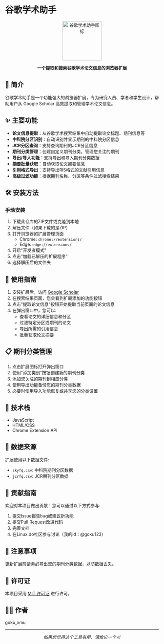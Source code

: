 # 谷歌学术助手

<p align="center">
  <img src="icons/icon128.png" alt="谷歌学术助手图标" width="128" height="128">
</p>

<p align="center">
  <b>一个提取和搜索谷歌学术论文信息的浏览器扩展</b>
</p>

## 📖 简介

谷歌学术助手是一个功能强大的浏览器扩展，专为研究人员、学者和学生设计，帮助用户从 Google Scholar 高效提取和管理学术论文信息。

## ✨ 主要功能

- **论文信息提取**：从谷歌学术搜索结果中自动提取论文标题、期刊信息等
- **中科院分区识别**：自动识别并显示期刊的中科院分区信息
- **JCR分区查询**：支持查询期刊的JCR分区信息
- **期刊分类管理**：创建自定义期刊分类，管理您关注的期刊
- **导出/导入功能**：支持导出和导入期刊分类数据
- **摘要批量获取**：自动获取论文摘要信息
- **引用格式导出**：支持导出RIS格式的文献引用信息
- **高级过滤功能**：根据期刊名称、分区等条件过滤搜索结果

## 🛠️ 安装方法

### 手动安装
1. 下载此仓库的ZIP文件或克隆到本地
2. 解压文件（如果下载的是ZIP）
3. 打开浏览器的扩展管理页面
   - Chrome: `chrome://extensions/`
   - Edge: `edge://extensions/`
4. 开启"开发者模式"
5. 点击"加载已解压的扩展程序"
6. 选择解压后的文件夹

## 🚀 使用指南

1. 安装扩展后，访问 [Google Scholar](https://scholar.google.com/)
2. 在搜索结果页面，您会看到扩展添加的功能按钮
3. 点击"提取论文信息"按钮开始提取当前页面的论文信息
4. 在弹出窗口中，您可以:
   - 查看论文的详细信息和分区
   - 过滤特定分区或期刊的论文
   - 导出所需的引用信息
   - 批量获取论文摘要

## 📋 期刊分类管理

1. 点击扩展图标打开弹出窗口
2. 使用"添加类别"按钮创建新的期刊分类
3. 添加您关注的期刊到相应分类
4. 使用导出功能备份您的期刊分类数据
5. 必要时使用导入功能恢复或共享您的分类设置

## 🧰 技术栈

- JavaScript
- HTML/CSS
- Chrome Extension API

## 📄 数据来源

扩展使用以下数据文件:
- `zkyfq.csv`: 中科院期刊分区数据
- `jcrfq.csv`: JCR期刊分区数据

## 🤝 贡献指南

欢迎对本项目做出贡献！您可以通过以下方式参与:

1. 提交Issue报告bug或建议新功能
2. 提交Pull Request改进代码
3. 完善文档
4. 在Linux.do社区参与讨论（我的id：@goku123）

## 📝 注意事项

更新扩展前请务必导出您的期刊分类数据，以防数据丢失。

## 📜 许可证

本项目采用 [MIT 许可证](LICENSE) 进行许可。

## 👨‍💻 作者

goku_xmu

---

<p align="center">
  <i>如果您觉得这个工具有用，请给它一个⭐️!</i>
</p> 
